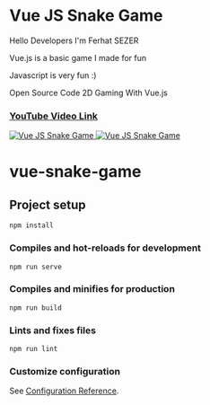 <p align="center">
<h1>Vue JS Snake Game</h1>
<p>Hello Developers I'm Ferhat SEZER</p>
<p>Vue.js is a basic game I made for fun</p>
<p>Javascript is very fun :)</p>
<p>Open Source Code 2D Gaming With Vue.js</p>


<h3><a href="https://youtu.be/ZiPDtKqTy6E" target="_blank">YouTube Video Link</a></h3>


<a href="https://youtu.be/ZiPDtKqTy6E" target="_blank">
<img src="https://raw.githubusercontent.com/ferhatsezer/Vue-Snake-Game/master/vuejs-snake-game-home.gif" alt="Vue JS Snake Game" title="Vue JS Snake Game" />
</a>

<a href="https://youtu.be/ZiPDtKqTy6E" target="_blank">
<img src="https://raw.githubusercontent.com/ferhatsezer/Vue-Snake-Game/master/vuejs-snake-game.gif" alt="Vue JS Snake Game" title="Vue JS Snake Game" />
</a>
</p>




# vue-snake-game

## Project setup
```
npm install
```

### Compiles and hot-reloads for development
```
npm run serve
```

### Compiles and minifies for production
```
npm run build
```

### Lints and fixes files
```
npm run lint
```

### Customize configuration
See [Configuration Reference](https://cli.vuejs.org/config/).
